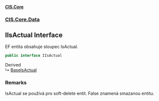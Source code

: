 #### [CIS.Core](index.md 'index')
### [CIS.Core.Data](CIS.Core.Data.md 'CIS.Core.Data')

## IIsActual Interface

EF entita obsahuje sloupec IsActual.

```csharp
public interface IIsActual
```

Derived  
&#8627; [BaseIsActual](CIS.Core.Data.BaseIsActual.md 'CIS.Core.Data.BaseIsActual')

### Remarks
IsActual se používá pro soft-delete entit. False znamená smazanou entitu.